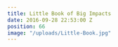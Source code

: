 ```yaml
---
title: Little Book of Big Impacts
date: 2016-09-28 22:53:00 Z
position: 66
image: "/uploads/Little-Book.jpg"
---
```


